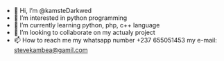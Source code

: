 - 👋 Hi, I’m @kamsteDarkwed
- 👀 I’m interested in python programming
- 🌱 I’m currently learning python, php, c++ language
- 💞️ I’m looking to collaborate on my actualy project
- 📫 How to reach me my whatsapp number +237 655051453 my e-mail: stevekambea@gamil.com

<!---
kamsteDarkwed/kamsteDarkwed is a ✨ special ✨ repository because its `README.md` (this file) appears on your GitHub profile.
You can click the Preview link to take a look at your changes.
--->
